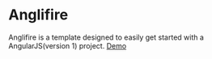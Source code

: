 Anglifire
=========

Anglifire is a template designed to easily get started with a AngularJS(version 1) project. [Demo](http://icytin.github.io/Anglifire/)
